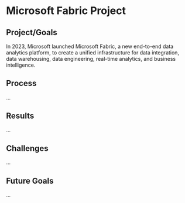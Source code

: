 # Microsoft Fabric Project

## Project/Goals
In 2023, Microsoft launched Microsoft Fabric, a new end-to-end data analytics platform, to create a unified infrastructure for data integration, data warehousing, data engineering, real-time analytics, and business intelligence.

## Process

...

## Results

...

## Challenges

...

## Future Goals

...
